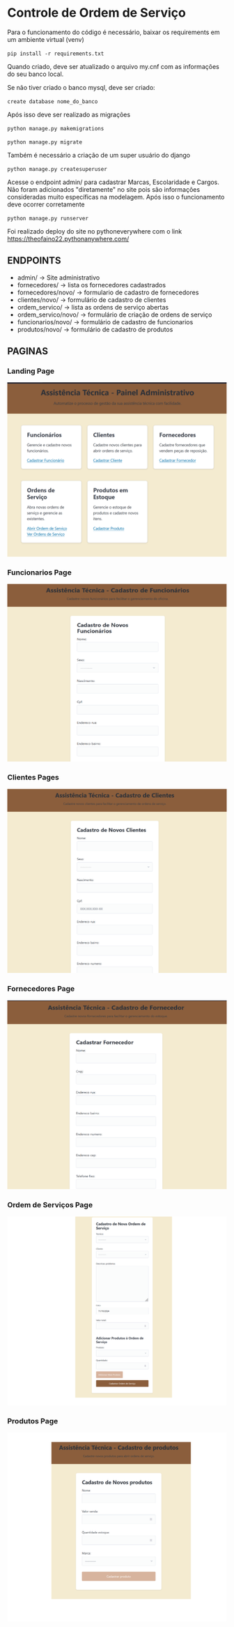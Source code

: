# Controle de Ordem de Serviço

Para o funcionamento do código é necessário, baixar os requirements em um ambiente virtual (venv)

`pip install -r requirements.txt`

Quando criado, deve ser atualizado o arquivo my.cnf com as informações do seu banco local.

Se não tiver criado o banco mysql, deve ser criado:

`create database nome_do_banco`

Após isso deve ser realizado as migrações

`python manage.py makemigrations`

`python manage.py migrate`

Também é necessário a criação de um super usuário do django

`python manage.py createsuperuser`

Acesse o endpoint admin/ para cadastrar Marcas, Escolaridade e Cargos. Não foram adicionados "diretamente" no site pois são informações consideradas muito específicas na modelagem.
Após isso o funcionamento deve ocorrer corretamente

`python manage.py runserver`

Foi realizado deploy do site no pythoneverywhere com o link https://theofaino22.pythonanywhere.com/

## ENDPOINTS
- admin/ -> Site administrativo
- fornecedores/ -> lista os fornecedores cadastrados
- fornecedores/novo/ -> formulario de cadastro de fornecedores
- clientes/novo/ -> formulário de cadastro de clientes
- ordem_servico/ -> lista as ordens de serviço abertas
- ordem_servico/novo/ -> formulário de criação de ordens de serviço
- funcionarios/novo/ -> formulário de cadastro de funcionarios
- produtos/novo/ -> formulário de cadastro de produtos


## PAGINAS
### Landing Page
![Imagens do site](./imagens/landing_page.png)

### Funcionarios Page
![Imagens do site](./imagens/funcionarios.png)

### Clientes Pages
![Imagens do site](./imagens/clientes.png)

### Fornecedores Page
![Imagens do site](./imagens/fornecedor.png)

### Ordem de Serviços Page
![Imagens do site](./imagens/ordem_servico.png)

### Produtos Page
![Imagens do site](./imagens/produtos.png)

